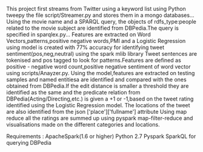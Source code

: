 This project first streams from Twitter using a keyword list using Python tweepy the file script/Streamer.py and stores them in a mongo databases...
Using the movie name and a SPARQL query, the objects of rdfs_type:people related to the movie subject are identified from DBPedia.The query is specified in sparqlex.py...
Features are extracted on Word Vectors,patterns,positive negative words,PMI and a Logistic Regression using model is created with 77% accuracy for identifying tweet sentiment(pos,neg,neutral) using the spark mlib  library
Tweet sentences are tokenised and pos tagged to look for patterns.Features are defined as positive - negative word count,positive negative sentiment of word vector using scripts/Anayzer.py.
Using the model,features are extracted on testing samples and named entitiesa are identified and compared with the ones obtained from DBPedia.If the edit distance is smaller a threshold they are identified as the same and the predicate relation from DBPedia(Acting/Directing,etc.) is given a +1 or -1,based on the tweet rating identified using the Logistic Regression model.
The locations of the tweet are also identified from the json ['place']['fullname'] attribute
Using map reduce all the ratings are summed up using pyspark map-filter-reduce and visualisations made on the different categories and locations.

Requirements : ApacheSpark(1.6 or higher)
Python 2.7
Pyspark
SparkQL for querying DBPedia
 
